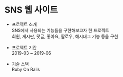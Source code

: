 # SNS 웹 사이트
- 프로젝트 소개<br>
SNS에서 사용되는 기능들을 구현해보고자 한 프로젝트<br>
회원, 게시판, 댓글, 좋아요, 팔로우, 해시태그 기능 등을 구현<br><br>
- 프로젝트 기간<br>
2019-03 ~ 2019-06<br><br>
- 기술 스택<br>
Ruby On Rails
